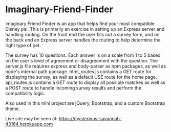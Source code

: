# Imaginary-Friend-Finder

Imaginary Friend Finder is an app that helps find your most compatible Disney pal. This is primarily an exercise in setting up an Express server and handling routing. On the front end the user fills out a survey form, and on the back end an Express server handles the routing to help determine the right type of pet.

The survey has 10 questions. Each answer is on a scale from 1 to 5 based on the user's level of agreement or disagreement with the question. The server.js file requires express and body-parser as npm packages, as well as node's internal path package. html_routes.js contains a GET route for displaying the survey, as well as a default USE route for the home page. api_routes.js contains a GET route to display all possible matches as well as a POST route to handle incoming survey results and perform the compatibility logic.

Also used in this mini project are jQuery, Bootstrap, and a custom Bootstrap theme.

Live site may be seen at: https://mysterious-savannah-43164.herokuapp.com